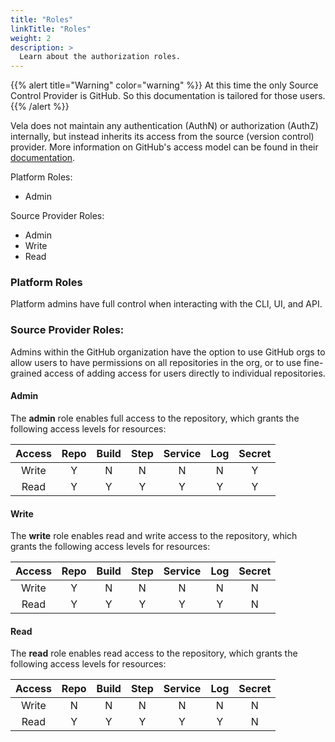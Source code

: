 ```yaml
---
title: "Roles"
linkTitle: "Roles"
weight: 2
description: >
  Learn about the authorization roles.
---
```


{{% alert title="Warning" color="warning" %}}
At this time the only Source Control Provider is GitHub. So this documentation is tailored for those users.
{{% /alert %}}

Vela does not maintain any authentication (AuthN) or authorization (AuthZ) internally, but instead inherits its access from the source (version control) provider. More information on GitHub's access model can be found in their [documentation](https://help.github.com/en/github/getting-started-with-github/access-permissions-on-github).

Platform Roles:

- Admin

Source Provider Roles:

- Admin
- Write
- Read

### Platform Roles

Platform admins have full control when interacting with the CLI, UI, and API.

### Source Provider Roles:

Admins within the GitHub organization have the option to use GitHub orgs to allow users to have permissions on all repositories in the org, or to use fine-grained access of adding access for users directly to individual repositories.

#### Admin

The **admin** role enables full access to the repository, which grants the following access levels for resources:

| Access | Repo | Build | Step | Service | Log | Secret |
| :----: | :--: | :---: | :--: | :-----: | :-: | :----: |
| Write  |  Y   |   N   |  N   |    N    |  N  |   Y    |
|  Read  |  Y   |   Y   |  Y   |    Y    |  Y  |   Y    |

#### Write

The **write** role enables read and write access to the repository, which grants the following access levels for resources:

| Access | Repo | Build | Step | Service | Log | Secret |
| :----: | :--: | :---: | :--: | :-----: | :-: | :----: |
| Write  |  Y   |   N   |  N   |    N    |  N  |   N    |
|  Read  |  Y   |   Y   |  Y   |    Y    |  Y  |   N    |

#### Read

The **read** role enables read access to the repository, which grants the following access levels for resources:

| Access | Repo | Build | Step | Service | Log | Secret |
| :----: | :--: | :---: | :--: | :-----: | :-: | :----: |
| Write  |  N   |   N   |  N   |    N    |  N  |   N    |
|  Read  |  Y   |   Y   |  Y   |    Y    |  Y  |   N    |
